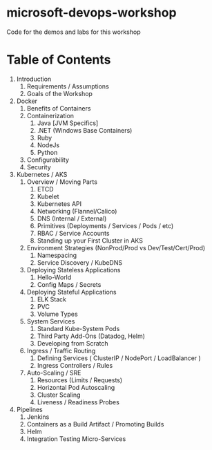 # microsoft-devops-workshop
Code for the demos and labs for this workshop

# Table of Contents

1. Introduction
   1. Requirements / Assumptions
   2. Goals of the Workshop
1. Docker
   1. Benefits of Containers
   2. Containerization
      1. Java [JVM Specifics]
      2. .NET (Windows Base Containers)
      3. Ruby
      4. NodeJs
      5. Python
   3. Configurability
   4. Security
2. Kubernetes / AKS
   1. Overview / Moving Parts
      1. ETCD
      2. Kubelet
      3. Kubernetes API
      4. Networking (Flannel/Calico)
      5. DNS (Internal / External)
      6. Primitives (Deployments / Services / Pods / etc)
      7. RBAC / Service Accounts
      8. Standing up your First Cluster in AKS
   2. Environment Strategies (NonProd/Prod vs Dev/Test/Cert/Prod)
      1. Namespacing
      2. Service Discovery / KubeDNS
   3. Deploying Stateless Applications
      1. Hello-World
      2. Config Maps / Secrets
   4. Deploying Stateful Applications
      1. ELK Stack
      2. PVC
      3. Volume Types
   5. System Services
      1. Standard Kube-System Pods
      2. Third Party Add-Ons (Datadog, Helm)
      3. Developing from Scratch
   6. Ingress / Traffic Routing
      1. Defining Services ( ClusterIP / NodePort / LoadBalancer )
      2. Ingress Controllers / Rules
   7. Auto-Scaling / SRE
      1. Resources (Limits / Requests)
      2. Horizontal Pod Autoscaling
      3. Cluster Scaling
      4. Liveness / Readiness Probes
3. Pipelines
   1. Jenkins
   2. Containers as a Build Artifact / Promoting Builds
   3. Helm
   4. Integration Testing Micro-Services
